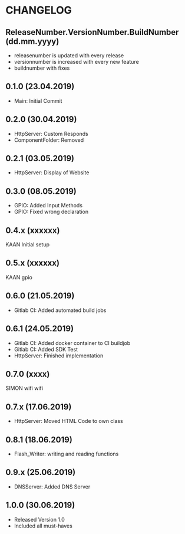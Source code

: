 # CHANGELOG
## ReleaseNumber.VersionNumber.BuildNumber (dd.mm.yyyy)
- releasenumber is updated with every release
- versionnumber is increased with every new feature
- buildnumber with fixes


## 0.1.0 (23.04.2019)

- Main: Initial Commit

## 0.2.0 (30.04.2019)
- HttpServer: Custom Responds
- ComponentFolder: Removed

## 0.2.1 (03.05.2019)
- HttpServer: Display of Website

## 0.3.0 (08.05.2019)
- GPIO: Added Input Methods
- GPIO: Fixed wrong declaration

## 0.4.x (xxxxxx)
KAAN Initial setup

## 0.5.x (xxxxxx)
KAAN gpio

## 0.6.0 (21.05.2019)
- Gitlab CI: Added automated build jobs

## 0.6.1 (24.05.2019)
- Gitlab CI: Added docker container to CI buildjob
- Gitlab CI: Added SDK Test
- HttpServer: Finished implementation

## 0.7.0 (xxxx)
SIMON wifi wifi

## 0.7.x (17.06.2019)
- HttpServer: Moved HTML Code to own class

## 0.8.1 (18.06.2019)
- Flash_Writer: writing and reading functions


## 0.9.x (25.06.2019)
- DNSServer: Added DNS Server

## 1.0.0 (30.06.2019)
- Released Version 1.0
- Included all must-haves
